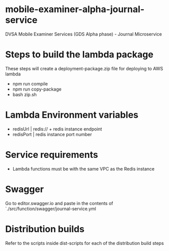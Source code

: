 # mobile-examiner-alpha-journal-service
DVSA Mobile Examiner Services (GDS Alpha phase) - Journal Microservice

# Steps to build the lambda package
These steps will create a deployment-package.zip file for deploying to AWS lambda 
 - npm run compile
 - npm run copy-package
 - bash zip.sh

# Lambda Environment variables
 - redisUrl | redis:// + redis instance endpoint
 - redisPort | redis instance port number

# Service requirements
 - Lambda functions must be with the same VPC as the Redis instance

# Swagger
Go to editor.swagger.io and paste in the contents of `./src/function/swagger/journal-service.yml

# Distribution builds
Refer to the scripts inside dist-scripts for each of the distribution build steps
